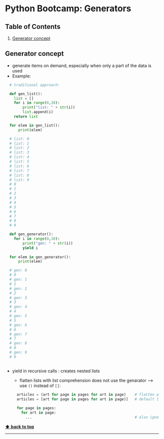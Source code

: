 # Python Bootcamp: Generators

<!-- omit in toc -->
## Table of Contents

1. [Generator concept](#generator-concept)

## Generator concept

* generate items on demand, especially when only a part of the data is used
* Example:

```Python
  # traditional approach:

  def gen_list():
    list = []
    for i in range(0,10):
        print("list: " + str(i))
        list.append(i)
    return list

  for elem in gen_list():
      print(elem)

  # list: 0
  # list: 1
  # list: 2
  # list: 3
  # list: 4
  # list: 5
  # list: 6
  # list: 7
  # list: 8
  # list: 9
  # 0
  # 1
  # 2
  # 3
  # 4
  # 5
  # 6
  # 7
  # 8
  # 9

  def gen_generator():
    for i in range(0,10):
        print("gen: " + str(i))
        yield i
        
  for elem in gen_generator():
      print(elem)

  # gen: 0
  # 0
  # gen: 1
  # 1
  # gen: 2
  # 2
  # gen: 3
  # 3
  # gen: 4
  # 4
  # gen: 5
  # 5
  # gen: 6
  # 6
  # gen: 7
  # 7
  # gen: 8
  # 8
  # gen: 9
  # 9
  
```

* yield in recursive calls : creates nested lists
  * flatten lists with list comprehension does not use the genarator --> use `()` instead of `[]`:
  
  ``` Python
    articles = (art for page in pages for art in page)    # flatten with generator support
    articles = [art for page in pages for art in page)]   # default list comprehension: ignores "inner" generator 
    
    for page in pages:
      for art in page: 
        ...                                               # also ignores inner generator 
  ```

**[⬆ back to top](#table-of-contents)**
___
